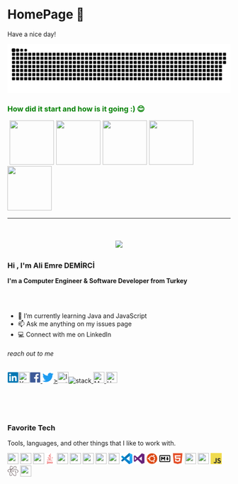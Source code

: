 
# HomePage 🤠

Have a nice day!

<a href="https://github.com/ali10emre"><img src="contributions.svg"></a>



### <font color=green> How did it start and how is it going  :) :blush:


</font>

<img src="https://media3.giphy.com/media/Dk57URqjqjHjNGHeMV/giphy.gif?cid=790b76114f001d70f2380fe4e11858b4a88db2dedf43867d&rid=giphy.gif&ct=g" width="100" height="100" style=" margin-left:5px;" > <img src="https://media0.giphy.com/media/MdA16VIoXKKxNE8Stk/giphy.gif?cid=790b76117701cc6b0a6a21a3f43067ae6dab643d283c9928&rid=giphy.gif&ct=g" width="100" height="100" style="margin-left:1px;">
<img src="https://media1.giphy.com/media/QNFhOolVeCzPQ2Mx85/giphy.gif?cid=790b7611e654fcb37296455aa4f671f085b92f6f8bab338a&rid=giphy.gif&ct=g" width="100" height="100" style=" margin-left:1px;" >
<img src="https://media3.giphy.com/media/bGgsc5mWoryfgKBx1u/giphy.gif?cid=790b76118037ff5a2a4c24332d5d1934dca0cd71ebd68539&rid=giphy.gif&ct=g" width="100" height="100" style=" margin-left:1px;" >
<img src="https://media3.giphy.com/media/YPQLlzdqx3R7LnvflM/giphy.gif?cid=790b76119c6c67fcd5ea0304e97721b502da9400245c2eac&rid=giphy.gif&ct=g" width="100" height="100">

---

<h1 align="center" dir="auto">
  <a>
    <img src="https://readme-typing-svg.herokuapp.com?center=true&width=500&lines=Hello+there!;Welcome+to+my+github+page.;I+hope+my+projects+can+contribute+to+you.;Good+luck+for+everything!">
  </a>
</h1>

### Hi , I'm Ali Emre DEMİRCİ


**I'm a Computer Engineer & Software Developer from Turkey**


<br>
<br>

* 🌱  I’m currently learning Java  and JavaScript
* 📫  Ask me anything on my issues page
* 💻  Connect with me on LinkedIn

###### reach out to me


<a href="https://www.linkedin.com/in/ali-emre-demirci/"><img src="https://raw.githubusercontent.com/devicons/devicon/1119b9f84c0290e0f0b38982099a2bd027a48bf1/icons/linkedin/linkedin-original.svg" width="25" height="25" title="Linkedin"></a><img src="https://cdn-icons-png.flaticon.com/128/1384/1384060.png" width="25" height="25" title="Youtube"><a href ="https://www.facebook.com/aliemre459"><img src="https://raw.githubusercontent.com/devicons/devicon/1119b9f84c0290e0f0b38982099a2bd027a48bf1/icons/facebook/facebook-original.svg" width="25" height="25" title="Facebook"></a><a href="https://twitter.com/alm1907">
<img src="https://raw.githubusercontent.com/devicons/devicon/1119b9f84c0290e0f0b38982099a2bd027a48bf1/icons/twitter/twitter-original.svg" width="25" height="25" title="Twitter"></a><a href="https://www.instagram.com/ali10emre/">><img src="https://raw.githubusercontent.com/rahuldkjain/github-profile-readme-generator/master/src/images/icons/Social/instagram.svg" width="25" height="25" title="Instagram"></a><img src="https://raw.githubusercontent.com/rahuldkjain/github-profile-readme-generator/master/src/images/icons/Social/stack-overflow.svg" width="25" height="25" alt="stack" title="Stack-Overflow"><a href="https://www.hackerrank.com/alm_459">
<img src="https://cdn-icons-png.flaticon.com/512/732/732200.png" width="25" height="25" title="Mail">
<img src="https://upload.wikimedia.org/wikipedia/commons/4/40/HackerRank_Icon-1000px.png" width="25" height="25" title="HackerRank"></a>

<br>
<br>
<br>

### Favorite Tech

Tools, languages, and other things that I like to work with.


<img src="https://raw.githubusercontent.com/jmnote/z-icons/master/svg/c.svg" width="25" height="25"> <img src="https://raw.githubusercontent.com/jmnote/z-icons/master/svg/cpp.svg" width="25" height="25">
<img src="https://raw.githubusercontent.com/jmnote/z-icons/master/svg/python.svg" width="25" height="25"><img src="https://raw.githubusercontent.com/devicons/devicon/1119b9f84c0290e0f0b38982099a2bd027a48bf1/icons/java/java-plain-wordmark.svg" width="25" height="25">
<img src="https://raw.githubusercontent.com/jmnote/z-icons/master/svg/git.svg" width="25" height="25"> <img src="https://img.icons8.com/fluency/2x/maria-db.png" width="25" height="25">
<img src="https://w7.pngwing.com/pngs/610/376/png-transparent-intellij-idea-integrated-development-environment-jetbrains-java-computer-software-others-angle-text-logo-thumbnail.png" width="25" height="25">
<img src="https://w7.pngwing.com/pngs/929/444/png-transparent-pycharm-integrated-development-environment-python-intellij-idea-computer-programming-restart-miscellaneous-angle-text-thumbnail.png" width="25" height="25">
<img src="https://w7.pngwing.com/pngs/95/978/png-transparent-eclipse-foundation-scalable-graphics-jetty-eclipse-purple-blue-violet-thumbnail.png" width="25" height="25">
<img src="https://raw.githubusercontent.com/devicons/devicon/1119b9f84c0290e0f0b38982099a2bd027a48bf1/icons/vscode/vscode-original.svg" width="25" height="25">
<img src="https://raw.githubusercontent.com/devicons/devicon/1119b9f84c0290e0f0b38982099a2bd027a48bf1/icons/visualstudio/visualstudio-plain.svg" width="25" height="25">
<img src="https://raw.githubusercontent.com/devicons/devicon/1119b9f84c0290e0f0b38982099a2bd027a48bf1/icons/ubuntu/ubuntu-plain.svg" width="25" height="25">
<img src="https://raw.githubusercontent.com/devicons/devicon/1119b9f84c0290e0f0b38982099a2bd027a48bf1/icons/markdown/markdown-original.svg" width="25" height="25">
<img src="https://raw.githubusercontent.com/devicons/devicon/1119b9f84c0290e0f0b38982099a2bd027a48bf1/icons/html5/html5-plain.svg" width="25" height="25">
<img src="https://w7.pngwing.com/pngs/66/60/png-transparent-web-development-cascading-style-sheets-css3-computer-icons-css-miscellaneous-blue-angle-thumbnail.png" width="25" height="25">
<img src="https://raw.githubusercontent.com/jmnote/z-icons/master/svg/bootstrap.svg" width="25" height="25">
<img src="https://raw.githubusercontent.com/github/explore/80688e429a7d4ef2fca1e82350fe8e3517d3494d/topics/javascript/javascript.png" width="25" height="25">
<img src="https://raw.githubusercontent.com/devicons/devicon/1119b9f84c0290e0f0b38982099a2bd027a48bf1/icons/atom/atom-original.svg" width="25" height="25">
<img src="https://w7.pngwing.com/pngs/22/61/png-transparent-android-logo-android-application-software-android-logo-computer-wallpaper-grass-mobile-phones-thumbnail.png" width="25" height="25">

